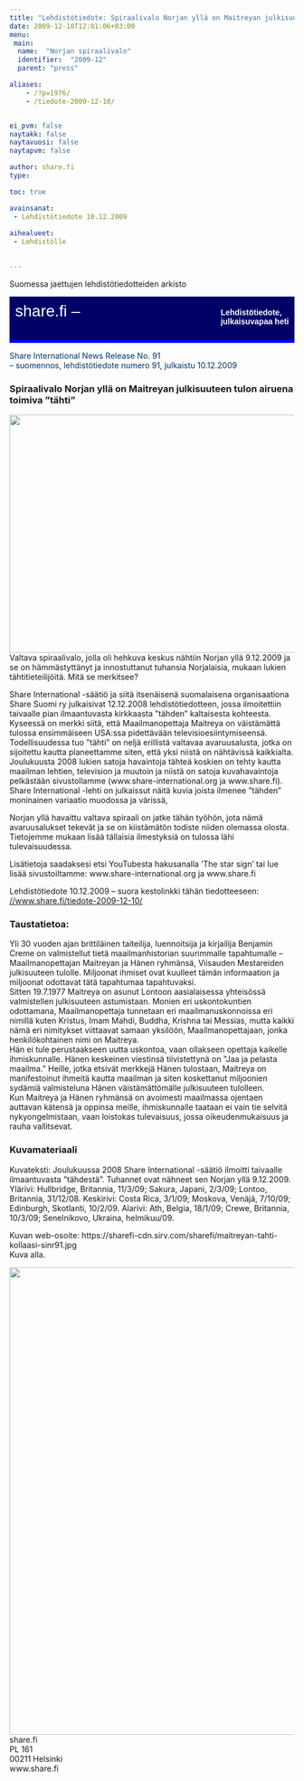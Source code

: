 ```yaml
---
title: "Lehdistötiedote: Spiraalivalo Norjan yllä on Maitreyan julkisuuteen tulon airuena toimiva ”tähti”"
date: 2009-12-10T12:01:06+03:00
menu:
 main:
  name:  "Norjan spiraalivalo"
  identifier:  "2009-12"
  parent: "press"

aliases:
    - /?p=1976/
    - /tiedote-2009-12-10/


ei_pvm: false
naytakk: false
naytavuosi: false
naytapvm: false

author: share.fi
type: 

toc: true

avainsanat:
 - Lehdistötiedote 10.12.2009
 
aihealueet:
 - Lehdistölle
 

---
```



<p class="alustus">Suomessa jaettujen lehdistötiedotteiden arkisto</p>
<div style="padding: 10px 10px 35px 10px; background-color: #000066; color: #ffffff; font-family: Trebuchet MS,Verdana,Helvetica,sans-serif; row-height: 46px; font-size: 28px;">share.fi &#8211; <span style="float: right; padding: 10px 0px 0px 0px; font-family: Verdana,Geneva,Arial,Helvetica,sans-serif; row-height: 18px; font-size: 14px;"><strong>Lehdistötiedote,<br />
julkaisuvapaa heti</strong></span></div>
<div style="padding: 0px 0px 5px 0px; background-color: #0000ff; color: #ffffff; row-height: 0px; font-size: 0px;">&#8212;</div>
<p><span style="color: #003366;">Share International News Release No. 91<br />
&#8211; suomennos, lehdistötiedote numero 91,  julkaistu 10.12.2009</span></p>
<h3>Spiraalivalo Norjan yllä on Maitreyan julkisuuteen tulon airuena toimiva &#8221;tähti&#8221;</h3>
<p><img src="https://sharefi-cdn.sirv.com/sharefi/norjan-spiraali.webp" width="634" height="421" alt="" />
<br />Valtava spiraalivalo, jolla oli hehkuva keskus nähtiin Norjan yllä 9.12.2009 ja se on hämmästyttänyt ja innostuttanut tuhansia Norjalaisia, mukaan lukien tähtitieteilijöitä. Mitä se merkitsee?</p>
<p>Share International -säätiö ja siitä itsenäisenä suomalaisena organisaationa Share Suomi ry julkaisivat 12.12.2008 lehdistötiedotteen, jossa ilmoitettiin taivaalle pian ilmaantuvasta kirkkaasta &#8221;tähden&#8221; kaltaisesta kohteesta. Kyseessä on merkki siitä, että Maailmanopettaja Maitreya on väistämättä tulossa ensimmäiseen USA:ssa pidettävään televisioesiintymiseensä.<br />
Todellisuudessa tuo &#8221;tähti&#8221; on neljä erillistä valtavaa avaruusalusta, jotka on sijoitettu kautta planeettamme siten, että yksi niistä on nähtävissä kaikkialta. Joulukuusta 2008 lukien satoja havaintoja tähteä koskien on tehty kautta maailman lehtien, television ja muutoin ja niistä on satoja kuvahavaintoja pelkästään sivustollamme (www.share-international.org ja www.share.fi). Share International -lehti on julkaissut näitä kuvia joista ilmenee &#8221;tähden&#8221; moninainen variaatio muodossa ja värissä,</p>
<p>Norjan yllä havaittu valtava spiraali on jatke tähän työhön, jota nämä avaruusalukset tekevät ja se on kiistämätön todiste niiden olemassa olosta. Tietojemme mukaan lisää tällaisia ilmestyksiä on tulossa lähi tulevaisuudessa.</p>
<p>Lisätietoja saadaksesi etsi YouTubesta hakusanalla &#8217;The star sign&#8217; tai lue lisää sivustoiltamme: www.share-international.org ja www.share.fi</p>
<p>Lehdistötiedote 10.12.2009 – suora kestolinkki tähän tiedotteeseen: <a title="Spiraalivalo Norjassa on Maitreyan 'tähti'" href="/tiedote-2009-12-10/" target="_blank">//www.share.fi/tiedote-2009-12-10/</a></p>

<h3>Taustatietoa:</h3>
<p>Yli 30 vuoden ajan brittiläinen taiteilija, luennoitsija ja kirjailija Benjamin Creme on valmistellut tietä maailmanhistorian suurimmalle tapahtumalle &#8211; Maailmanopettajan Maitreyan ja Hänen ryhmänsä, Viisauden Mestareiden julkisuuteen tulolle. Miljoonat ihmiset ovat kuulleet tämän informaation ja miljoonat odottavat tätä tapahtumaa tapahtuvaksi.<br />
Sitten 19.7.1977 Maitreya on asunut Lontoon aasialaisessa yhteisössä valmistellen julkisuuteen astumistaan. Monien eri uskontokuntien odottamana, Maailmanopettaja tunnetaan eri maailmanuskonnoissa eri nimillä kuten Kristus, Imam Mahdi, Buddha, Krishna tai Messias, mutta kaikki nämä eri nimitykset viittaavat samaan yksilöön, Maailmanopettajaan, jonka henkilökohtainen nimi on Maitreya.<br />
Hän ei tule perustaakseen uutta uskontoa, vaan ollakseen opettaja kaikelle ihmiskunnalle. Hänen keskeinen viestinsä tiivistettynä on &#8221;Jaa ja pelasta maailma.&#8221; Heille, jotka etsivät merkkejä Hänen tulostaan, Maitreya on manifestoinut ihmeitä kautta maailman ja siten koskettanut miljoonien sydämiä valmisteluna Hänen väistämättömälle julkisuuteen tulolleen.<br />
Kun Maitreya ja Hänen ryhmänsä on avoimesti maailmassa ojentaen auttavan kätensä ja oppinsa meille, ihmiskunnalle taataan ei vain tie selvitä nykyongelmistaan, vaan loistokas tulevaisuus, jossa oikeudenmukaisuus ja rauha vallitsevat.</p>
<h3>Kuvamateriaali</h3>
<p>Kuvateksti: Joulukuussa 2008 Share International -säätiö ilmoitti taivaalle ilmaantuvasta &#8221;tähdestä&#8221;. Tuhannet ovat nähneet sen Norjan yllä 9.12.2009. Ylärivi: Hullbridge, Britannia, 11/3/09; Sakura, Japani, 2/3/09; Lontoo, Britannia, 31/12/08. Keskirivi: Costa Rica, 3/1/09; Moskova, Venäjä, 7/10/09; Edinburgh, Skotlanti, 10/2/09. Alarivi: Ath, Belgia, 18/1/09; Crewe, Britannia, 10/3/09; Senelnikovo, Ukraina, helmikuu/09.</p>
<p>Kuvan web-osoite: https://sharefi-cdn.sirv.com/sharefi/maitreyan-tahti-kollaasi-sinr91.jpg<br />
Kuva alla.</p>
<p><img src="https://sharefi-cdn.sirv.com/sharefi/maitreyan-tahti-kollaasi-sinr91.jpg" width="827" height="827" alt="" /><br />
<span style="">share.fi</span><br />
PL 161<br />
00211 Helsinki<br />
www.share.fi</p>
</div>